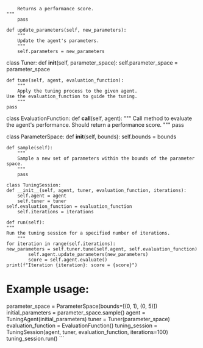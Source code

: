        Returns a performance score.                                                                                          """
        pass
                                                                                                                          def update_parameters(self, new_parameters):
        """
        Update the agent's parameters.
        """
        self.parameters = new_parameters

class Tuner:
    def __init__(self, parameter_space):
    self.parameter_space = parameter_space

    def tune(self, agent, evaluation_function):
        """
        Apply the tuning process to the given agent.                                                                          Use the evaluation_function to guide the tuning.
        """                                                                                                                   pass
class EvaluationFunction:                                                                                                 def __call__(self, agent):                                                                                                """
        Call method to evaluate the agent's performance.                                                                      Should return a performance score.
        """
        pass

class ParameterSpace:
    def __init__(self, bounds):                                                                                               self.bounds = bounds

    def sample(self):
        """
        Sample a new set of parameters within the bounds of the parameter space.
        """
        pass
                                                                                                                      class TuningSession:
    def __init__(self, agent, tuner, evaluation_function, iterations):
        self.agent = agent
        self.tuner = tuner                                                                                                    self.evaluation_function = evaluation_function
        self.iterations = iterations

    def run(self):                                                                                                            """                                                                                                                   Run the tuning session for a specified number of iterations.
        """                                                                                                                   for iteration in range(self.iterations):                                                                                  new_parameters = self.tuner.tune(self.agent, self.evaluation_function)
            self.agent.update_parameters(new_parameters)
            score = self.agent.evaluate()                                                                                         print(f"Iteration {iteration}: score = {score}")

# Example usage:
parameter_space = ParameterSpace(bounds=[(0, 1), (0, 5)])                                                             initial_parameters = parameter_space.sample()
agent = TuningAgent(initial_parameters)
tuner = Tuner(parameter_space)
evaluation_function = EvaluationFunction()
tuning_session = TuningSession(agent, tuner, evaluation_function, iterations=100)
tuning_session.run()                                                                                                  ```  